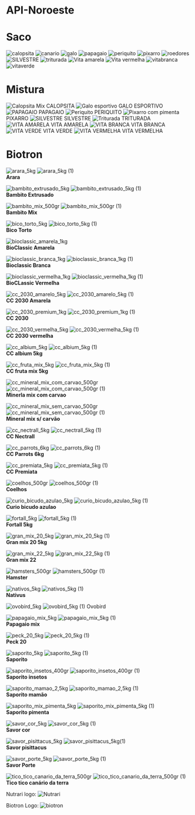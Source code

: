 # API-Noroeste

### <h1>Saco</h1>

![calopsita](https://user-images.githubusercontent.com/116287208/196977679-24db5162-dc48-458d-ad91-60938fc98e66.png)
![canario](https://user-images.githubusercontent.com/116287208/196977714-4a229f9e-aa8b-4d7c-a64e-65c163f7038b.png)
![galo](https://user-images.githubusercontent.com/116287208/196977733-9ebf9215-7549-4fb9-a616-87c26f8b4c2f.png)
![papagaio](https://user-images.githubusercontent.com/116287208/196977744-1c7cfe77-cb75-4af7-9adb-772c7829dbd0.png)
![periquito](https://user-images.githubusercontent.com/116287208/196977757-fbfcf7fb-514d-45ba-941a-87288bdeaa1e.png)
![pixarro](https://user-images.githubusercontent.com/116287208/196977767-197409d9-55df-476f-83c8-13cb56427dda.png)
![roedores](https://user-images.githubusercontent.com/116287208/196977783-526d413f-2f78-465b-be66-decaf3d2374a.png)
![SILVESTRE](https://user-images.githubusercontent.com/116287208/196977802-083a5129-59ed-438e-9db6-a1c6284496c8.png)
![triturada](https://user-images.githubusercontent.com/116287208/196977819-5ac7dfb5-c0e2-4140-a731-d54848570c0a.png)
![Vita amarela](https://user-images.githubusercontent.com/116287208/196977831-6728c19f-0a06-4fd2-83b8-b5599f80682d.png)
![Vita vermelha](https://user-images.githubusercontent.com/116287208/196977852-ccd76efe-3de9-4e9e-a361-35c83aa2d121.png)
![vitabranca](https://user-images.githubusercontent.com/116287208/196977869-0a7751b6-5870-40fc-bffd-0a067cee42f4.png)
![vitaverde](https://user-images.githubusercontent.com/116287208/196977878-5094da6c-778b-4caf-b55e-0b7d4880ce8b.png)


### <h1>Mistura</h1>

![Calopsita Mix](https://user-images.githubusercontent.com/116287208/196977962-9ad4c6a0-88f3-430b-ac1f-24f22d3d217e.jpg)
CALOPSITA
![Galo esportivo](https://user-images.githubusercontent.com/116287208/196977987-ed8f73f1-28b3-43dc-a232-e8f720d6286b.jpg)
GALO ESPORTIVO
![PAPAGAIO](https://user-images.githubusercontent.com/116287208/196978010-5657b345-8a94-4af2-b1fa-6fde6122496b.jpg)
PAPAGAIO
![Periquito](https://user-images.githubusercontent.com/116287208/196978030-d4665c29-09af-4f85-96ef-56b9f813799f.jpg)
PERIQUITO
![Pixarro com pimenta](https://user-images.githubusercontent.com/116287208/196978084-4c33616f-72a2-40b5-a611-24163009bc2b.jpg)
PIXARRO
![SILVESTRE](https://user-images.githubusercontent.com/116287208/196978110-5273f269-7ea6-4bb9-8e1e-19875e5258c5.png)
SILVESTRE
![Triturada](https://user-images.githubusercontent.com/116287208/196978131-3c2c69fe-1d1e-44e7-ad3a-a4e716cc7961.jpg)
TRITURADA
![VITA AMARELA](https://user-images.githubusercontent.com/116287208/196978155-942a1161-eaab-4bee-b5bb-ae29c9b7be50.jpg)
VITA AMARELA
![VITA BRANCA](https://user-images.githubusercontent.com/116287208/196978193-3acb1306-ec58-4abe-9d44-2ccea8b5d249.jpg)
VITA BRANCA
![VITA VERDE](https://user-images.githubusercontent.com/116287208/196978221-a9217349-9a2f-4bb7-9ae0-8d44483bfbb1.jpg)
VITA VERDE
![VITA VERMELHA](https://user-images.githubusercontent.com/116287208/196978242-1ac4d554-58d0-4a0b-a665-a2fef52db371.jpg)
VITA VERMELHA

### <h1>Biotron</h1>

![arara_5kg](https://github.com/Luannunesesb01/API-Noroeste/assets/116287208/a9b5da03-ab5c-4ac6-8a5f-ec2460503f21)
![arara_5kg (1)](https://github.com/Luannunesesb01/API-Noroeste/assets/116287208/f8c0feea-6cdd-45a1-90cb-25b5853e2cb1)
<br><strong>Arara</strong>

![bambito_extrusado_5kg](https://github.com/Luannunesesb01/API-Noroeste/assets/116287208/f03adedf-246b-4ad3-9e23-2d1304303b84)
![bambito_extrusado_5kg (1)](https://github.com/Luannunesesb01/API-Noroeste/assets/116287208/99cd7d40-f0a9-455d-99a1-6fd3299b3e74)
<br><strong>Bambito Extrusado</strong>

![bambito_mix_500gr](https://github.com/Luannunesesb01/API-Noroeste/assets/116287208/dccd5ab8-59b8-4e8d-9a1d-c21ab6055b83)
![bambito_mix_500gr (1)](https://github.com/Luannunesesb01/API-Noroeste/assets/116287208/16c45c41-ec83-4dfd-bc74-4ed5cce3eebb)
<br><strong>Bambito Mix</strong>

![bico_torto_5kg](https://github.com/Luannunesesb01/API-Noroeste/assets/116287208/abf2ada1-f22a-40da-bd6c-358ec68939cc)
![bico_torto_5kg (1)](https://github.com/Luannunesesb01/API-Noroeste/assets/116287208/00c70709-3bb8-4228-912c-596cfaef3320)
<br><strong>Bico Torto</strong>

![bioclassic_amarela_1kg](https://github.com/Luannunesesb01/API-Noroeste/assets/116287208/4b9ba2c3-7490-4890-bc1f-8b73848b7165)
<br><strong>BioClassic Amarela</strong>

![bioclassic_branca_1kg](https://github.com/Luannunesesb01/API-Noroeste/assets/116287208/fc5bcf9f-3968-4e6c-9ef4-8aa506c2c41a)
![bioclassic_branca_1kg (1)](https://github.com/Luannunesesb01/API-Noroeste/assets/116287208/b3f5fe90-8915-4bd8-b169-6ac9ec7ec207)
<br><strong>Bioclassic Branca</strong>

![bioclassic_vermelha_1kg](https://github.com/Luannunesesb01/API-Noroeste/assets/116287208/10b7e963-7466-482b-886d-57b27b2f67df)
![bioclassic_vermelha_1kg (1)](https://github.com/Luannunesesb01/API-Noroeste/assets/116287208/d0c574bd-2eaf-4d58-a443-b4fe4815db5b)
<br><strong>BioCLassic Vermelha</strong>

![cc_2030_amarelo_5kg](https://github.com/Luannunesesb01/API-Noroeste/assets/116287208/752fc2e9-a1f0-4458-a4cf-dc1f0e39208d)
![cc_2030_amarelo_5kg (1)](https://github.com/Luannunesesb01/API-Noroeste/assets/116287208/6a1ae2f0-6470-46d1-94c2-139ccdf25060)
<br><strong>CC 2030 Amarela</strong>

![cc_2030_premium_1kg](https://github.com/Luannunesesb01/API-Noroeste/assets/116287208/62d81fd5-4c93-4740-bef1-3f5ae4ada095)
![cc_2030_premium_1kg (1)](https://github.com/Luannunesesb01/API-Noroeste/assets/116287208/1d684e22-0c70-4f05-bce6-1b82cc62e2f8)
<br><strong>CC 2030</strong>

![cc_2030_vermelha_5kg](https://github.com/Luannunesesb01/API-Noroeste/assets/116287208/57d153f3-2115-49db-a8e4-ac2f92d81913)
![cc_2030_vermelha_5kg (1)](https://github.com/Luannunesesb01/API-Noroeste/assets/116287208/9d054c72-c04f-4cb1-9f99-eaf234d71409)
<br><strong>CC 2030 vermelha</strong>

![cc_albium_5kg](https://github.com/Luannunesesb01/API-Noroeste/assets/116287208/92b3c65c-de8f-4026-8688-26aad8568bd7)
![cc_albium_5kg (1)](https://github.com/Luannunesesb01/API-Noroeste/assets/116287208/c6f37cc8-2ff9-47b9-8d87-b8382926f1f2)
<br><strong>CC albium 5kg</strong>

![cc_fruta_mix_5kg](https://github.com/Luannunesesb01/API-Noroeste/assets/116287208/d5a5c017-433b-42eb-955b-0776d32a09b4)
![cc_fruta_mix_5kg (1)](https://github.com/Luannunesesb01/API-Noroeste/assets/116287208/4071f409-b9cd-4ac5-a4d6-39e486ca4149)
<br><strong>CC fruta mix 5kg</strong>

![cc_mineral_mix_com_carvao_500gr](https://github.com/Luannunesesb01/API-Noroeste/assets/116287208/9cd2d3ce-8e5e-4442-95e2-381244155c45)
![cc_mineral_mix_com_carvao_500gr (1)](https://github.com/Luannunesesb01/API-Noroeste/assets/116287208/ca9e7564-f332-4f74-aa2a-cf6a045b8370)
<br><strong>Minerla mix com carvao</strong>

![cc_mineral_mix_sem_carvao_500gr](https://github.com/Luannunesesb01/API-Noroeste/assets/116287208/222610a2-a6ba-4478-bc47-69e51e7407ef)
![cc_mineral_mix_sem_carvao_500gr (1)](https://github.com/Luannunesesb01/API-Noroeste/assets/116287208/a25932cc-f0a2-44a9-89de-e8272956ceef)
<br><strong>Mineral mix s/ carvão</strong>

![cc_nectrall_5kg](https://github.com/Luannunesesb01/API-Noroeste/assets/116287208/dc52c095-68dd-4ca7-a73d-83d7f397c004)
![cc_nectrall_5kg (1)](https://github.com/Luannunesesb01/API-Noroeste/assets/116287208/74701132-32c7-4b48-b691-31fa0539c7d5)
<br><strong>CC Nectrall</strong>

![cc_parrots_6kg](https://github.com/Luannunesesb01/API-Noroeste/assets/116287208/bea70aff-7baa-4fee-920c-88277e9e3ef8)
![cc_parrots_6kg (1)](https://github.com/Luannunesesb01/API-Noroeste/assets/116287208/b00f41af-f962-416c-9766-fdc8a6e0ecc3)
<br><strong>CC Parrots 6kg</strong>

![cc_premiata_5kg](https://github.com/Luannunesesb01/API-Noroeste/assets/116287208/e96ab113-3f96-4fe6-bda8-beb781159ed2)
![cc_premiata_5kg (1)](https://github.com/Luannunesesb01/API-Noroeste/assets/116287208/2adf0016-24d5-4249-ace3-cde5756908ac)
<br><strong>CC Premiata</strong>

![coelhos_500gr](https://github.com/Luannunesesb01/API-Noroeste/assets/116287208/0b8749ff-2b2f-4b80-8d39-de285ed97487)
![coelhos_500gr (1)](https://github.com/Luannunesesb01/API-Noroeste/assets/116287208/505c68bd-3f70-43ad-8452-a63d913d91f2)
<br><strong>Coelhos</strong>

![curio_bicudo_azulao_5kg](https://github.com/Luannunesesb01/API-Noroeste/assets/116287208/958a6520-0a75-4506-99ed-ffb25dbddaca)
![curio_bicudo_azulao_5kg (1)](https://github.com/Luannunesesb01/API-Noroeste/assets/116287208/b2cc8cf3-ec71-451e-ad2c-6d47c483442d)
<br><strong>Curio bicudo azulao</strong>

![fortall_5kg](https://github.com/Luannunesesb01/API-Noroeste/assets/116287208/66434400-1aae-4b78-a40d-3f2e0519db0d)
![fortall_5kg (1)](https://github.com/Luannunesesb01/API-Noroeste/assets/116287208/7299cdb4-f5ca-4e65-81eb-40a5cc607e43)
<br><strong>Fortall 5kg</strong>

![gran_mix_20_5kg](https://github.com/Luannunesesb01/API-Noroeste/assets/116287208/283a8e27-6ce9-4f7c-ab7e-6e2b3274e63a)
![gran_mix_20_5kg (1)](https://github.com/Luannunesesb01/API-Noroeste/assets/116287208/394fc86e-5475-49d8-b1d2-d8742dd61321)
<br><strong>Gran mix 20 5kg</strong>

![gran_mix_22_5kg](https://github.com/Luannunesesb01/API-Noroeste/assets/116287208/489df3d7-1ca4-47eb-a118-bcc6c5a1a01f)
![gran_mix_22_5kg (1)](https://github.com/Luannunesesb01/API-Noroeste/assets/116287208/67b121f4-6ec1-47ce-a701-4ba8d92cab94)
<br><strong>Gran mix 22</strong>

![hamsters_500gr](https://github.com/Luannunesesb01/API-Noroeste/assets/116287208/cffac676-e169-4d3b-b88d-f13b634b9b5c)
![hamsters_500gr (1)](https://github.com/Luannunesesb01/API-Noroeste/assets/116287208/597933d7-7c78-4ae2-958a-931891b85472)
<br><strong>Hamster</strong>

![nativos_5kg](https://github.com/Luannunesesb01/API-Noroeste/assets/116287208/5707c089-67d1-4305-be08-26cff13a8818)
![nativos_5kg (1)](https://github.com/Luannunesesb01/API-Noroeste/assets/116287208/16f56493-aa04-4769-9a2f-397bb22002a5)
<br><strong>Nativus</strong>

![ovobird_5kg](https://github.com/Luannunesesb01/API-Noroeste/assets/116287208/50ee6d28-20ff-402e-812c-41cd1f1b407c)
![ovobird_5kg (1)](https://github.com/Luannunesesb01/API-Noroeste/assets/116287208/7faac684-4387-482b-8392-3d0b0c1409f5)
Ovobird

![papagaio_mix_5kg](https://github.com/Luannunesesb01/API-Noroeste/assets/116287208/214ec91e-ccb9-4dad-8335-cd4a4dcff644)
![papagaio_mix_5kg (1)](https://github.com/Luannunesesb01/API-Noroeste/assets/116287208/e4523981-c2f5-4983-b23e-78ed70174018)
<br><strong>Papagaio mix</strong>

![peck_20_5kg](https://github.com/Luannunesesb01/API-Noroeste/assets/116287208/c6933cf5-2fb4-44de-af43-6cc9bd9a3d91)
![peck_20_5kg (1)](https://github.com/Luannunesesb01/API-Noroeste/assets/116287208/f0face30-73e3-46e8-afa2-f7c156b3e8d0)
<br><strong>Peck 20</strong>

![saporito_5kg](https://github.com/Luannunesesb01/API-Noroeste/assets/116287208/0a383b57-65df-4ad6-935c-b6f799077182)
![saporito_5kg (1)](https://github.com/Luannunesesb01/API-Noroeste/assets/116287208/1cd9bc43-a50e-440e-91da-73abc29827d3)
<br><strong>Saporito</strong>

![saporito_insetos_400gr](https://github.com/Luannunesesb01/API-Noroeste/assets/116287208/b7a5af97-f309-467e-b7a3-3a3869a5ad7e)
![saporito_insetos_400gr (1)](https://github.com/Luannunesesb01/API-Noroeste/assets/116287208/68527665-59c3-49f4-9ce2-5d9c0fb69c3c)
<br><strong>Saporito insetos</strong>

![saporito_mamao_2,5kg](https://github.com/Luannunesesb01/API-Noroeste/assets/116287208/03c0cc2f-768c-47aa-bc18-f4e3fe0e9862)
![saporito_mamao_2,5kg (1)](https://github.com/Luannunesesb01/API-Noroeste/assets/116287208/1ee2b555-0322-46a1-ace3-672560627cd9)
<br><strong>Saporito mamão</strong>

![saporito_mix_pimenta_5kg](https://github.com/Luannunesesb01/API-Noroeste/assets/116287208/93b6f893-3910-4a1b-9d42-eb1aa4c94c5f)
![saporito_mix_pimenta_5kg (1)](https://github.com/Luannunesesb01/API-Noroeste/assets/116287208/03d5ada2-7be2-493b-a8ec-6915f130337c)
<br><strong>Saporito pimenta</strong>

![savor_cor_5kg](https://github.com/Luannunesesb01/API-Noroeste/assets/116287208/93d3e50e-5b70-4953-a40f-c45a4a272911)
![savor_cor_5kg (1)](https://github.com/Luannunesesb01/API-Noroeste/assets/116287208/eb103ec0-10c7-4b13-8527-1696dd54ffae)
<br><strong>Savor cor</strong>

![savor_pisittacus_5kg](https://github.com/Luannunesesb01/API-Noroeste/assets/116287208/99057fd6-983d-4df1-97e5-3b05ffd9cbe1)
![savor_pisittacus_5kg(1)](https://github.com/Luannunesesb01/API-Noroeste/assets/116287208/ba63089f-20ae-4c0a-8ec3-fdfd5bd56ae2)
<br><strong>Savor pisittacus</strong>

![savor_porte_5kg](https://github.com/Luannunesesb01/API-Noroeste/assets/116287208/cbb300c6-2d88-4616-9e57-296e9a44a9bf)
![savor_porte_5kg (1)](https://github.com/Luannunesesb01/API-Noroeste/assets/116287208/af23d78c-f9e4-4ca5-992e-876dfa1bb16d)
<br><strong>Savor Porte</strong>

![tico_tico_canario_da_terra_500gr](https://github.com/Luannunesesb01/API-Noroeste/assets/116287208/b584cf82-02b6-4a2a-813a-455e309b1dc5)
![tico_tico_canario_da_terra_500gr (1)](https://github.com/Luannunesesb01/API-Noroeste/assets/116287208/709e0b2b-12cb-4ae5-bfeb-86c66afd03c3)
<br><strong>Tico tico canário da terra</strong>


Nutrari logo:
![Nutrari](https://github.com/Luannunesesb01/API-Noroeste/assets/116287208/7f5ef598-ac71-4962-911b-8b9989e42abf)


Biotron Logo:
![biotron](https://github.com/Luannunesesb01/API-Noroeste/assets/116287208/43f32dcc-913a-4356-b4f7-ecf978827296)






